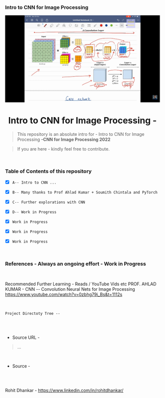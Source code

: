 ### Intro to CNN for Image Processing 


<p align="center">
    <img src="https://github.com/RohitDhankar/PyTorch_1/blob/master/screenCaptures/CNN_AHLAD_KUMAR_2020-09-11%2022-11-27.png" width= "850px">
</p>

<h1 align="center">Intro to CNN for Image Processing - </h1>

> This repository is an absolute intro for - Intro to CNN for Image Processing  **-CNN for Image Processing 2022**
 
> If you are here - kindly feel free to contribute. 


<br/>


### Table of Contents of this repository

- [X] `A-- Intro to CNN ...` 
- [X] `B-- Many thanks to Prof Ahlad Kumar + Soumith Chintala and PyTorch ` 
- [X] `C-- Further explorations with CNN` 
- [X] `D-- Work in Progress` 
- [X] `Work in Progress` 
- [X] `Work in Progress` 
- [X] `Work in Progress` 


<br/>

### References - Always an ongoing effort - Work in Progress

<br/>

Recommended Further Learning - Reads / YouTube Vids etc 
PROF.  AHLAD KUMAR - CNN -- Convolution Neural Nets for Image Processing https://www.youtube.com/watch?v=0zbhg79i_Bs&t=1112s


<br/>


```
Project Directoty Tree --

```

<br/>



<br/>

- Source URL - 

> ...

<br/>

- Source - 

<br/>





<br/>

Rohit Dhankar - https://www.linkedin.com/in/rohitdhankar/




